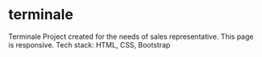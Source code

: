 # terminale
Terminale Project created for the needs of sales representative. This page is responsive. Tech stack: HTML, CSS, Bootstrap
